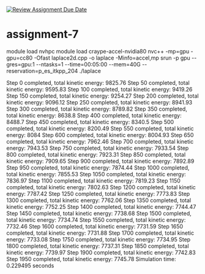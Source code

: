 [![Review Assignment Due Date](https://classroom.github.com/assets/deadline-readme-button-22041afd0340ce965d47ae6ef1cefeee28c7c493a6346c4f15d667ab976d596c.svg)](https://classroom.github.com/a/2CuuzvUr)
# assignment-7
module load nvhpc
module load craype-accel-nvidia80
nvc++ -mp=gpu -gpu=cc80 -Ofast laplace2d.cpp -o laplace -Minfo=accel,mp
srun -p gpu --gres=gpu:1 --ntasks=1 --time=00:05:00 --mem=40G --reservation=p_es_itkpp_204 ./laplace


Step 0 completed, total kinetic energy: 9825.76
Step 50 completed, total kinetic energy: 9595.83
Step 100 completed, total kinetic energy: 9419.26
Step 150 completed, total kinetic energy: 9254.27
Step 200 completed, total kinetic energy: 9096.12
Step 250 completed, total kinetic energy: 8941.93
Step 300 completed, total kinetic energy: 8789.82
Step 350 completed, total kinetic energy: 8638.8
Step 400 completed, total kinetic energy: 8488.7
Step 450 completed, total kinetic energy: 8340.5
Step 500 completed, total kinetic energy: 8200.49
Step 550 completed, total kinetic energy: 8084
Step 600 completed, total kinetic energy: 8004.93
Step 650 completed, total kinetic energy: 7962.46
Step 700 completed, total kinetic energy: 7943.53
Step 750 completed, total kinetic energy: 7933.54
Step 800 completed, total kinetic energy: 7923.31
Step 850 completed, total kinetic energy: 7909.65
Step 900 completed, total kinetic energy: 7892.89
Step 950 completed, total kinetic energy: 7874.44
Step 1000 completed, total kinetic energy: 7855.53
Step 1050 completed, total kinetic energy: 7836.97
Step 1100 completed, total kinetic energy: 7819.23
Step 1150 completed, total kinetic energy: 7802.63
Step 1200 completed, total kinetic energy: 7787.42
Step 1250 completed, total kinetic energy: 7773.83
Step 1300 completed, total kinetic energy: 7762.06
Step 1350 completed, total kinetic energy: 7752.25
Step 1400 completed, total kinetic energy: 7744.47
Step 1450 completed, total kinetic energy: 7738.68
Step 1500 completed, total kinetic energy: 7734.74
Step 1550 completed, total kinetic energy: 7732.46
Step 1600 completed, total kinetic energy: 7731.59
Step 1650 completed, total kinetic energy: 7731.88
Step 1700 completed, total kinetic energy: 7733.08
Step 1750 completed, total kinetic energy: 7734.95
Step 1800 completed, total kinetic energy: 7737.31
Step 1850 completed, total kinetic energy: 7739.97
Step 1900 completed, total kinetic energy: 7742.83
Step 1950 completed, total kinetic energy: 7745.78
Simulation time: 0.229495 seconds